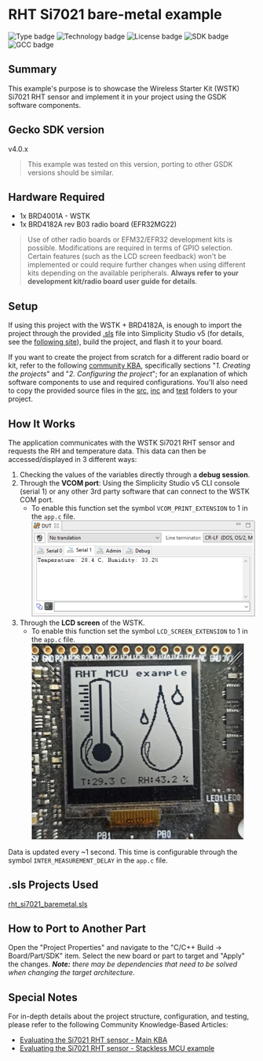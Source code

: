# RHT Si7021 bare-metal example #
![Type badge](https://img.shields.io/badge/Type-Virtual%20application-green)
![Technology badge](https://img.shields.io/badge/Technology-Platform-green)
![License badge](https://img.shields.io/badge/License-Zlib-green)
![SDK badge](https://img.shields.io/badge/SDK-v4.0.0-green)
![GCC badge](https://img.shields.io/endpoint?url=https://raw.githubusercontent.com/SiliconLabs/application_examples_ci/master/platform_applications/platform_rht_baremetal_gcc.json)

## Summary ##

This example's purpose is to showcase the Wireless Starter Kit (WSTK) Si7021 RHT sensor and implement it in your project using the GSDK software components.

## Gecko SDK version ##

v4.0.x
> This example was tested on this version, porting to other GSDK versions should be similar.

## Hardware Required ##

- 1x BRD4001A - WSTK
- 1x BRD4182A rev B03 radio board (EFR32MG22)

> Use of other radio boards or EFM32/EFR32 development kits is possible. Modifications are required in terms of GPIO selection. Certain features (such as the LCD screen feedback) won't be implemented or could require further changes when using different kits depending on the available peripherals. **Always refer to your development kit/radio board user guide for details**.

## Setup ##

If using this project with the WSTK + BRD4182A, is enough to import the project through the provided [.sls](SimplicityStudio/rht_si7021_baremetal.sls) file into Simplicity Studio v5 (for details, see the [following site][SSV5_IMPORT_LINK]), build the project, and flash it to your board.

If you want to create the project from scratch for a different radio board or kit, refer to the following [community KBA][RHT_SENSOR_MCU_KBA_LINK], specifically  sections "*1. Creating the projects*" and "*2. Configuring the project*"; for an explanation of which software components to use and required configurations. You'll also need to copy the provided source files in the [src](src/), [inc](inc/) and [test](test/) folders to your project.

## How It Works ##

The application communicates with the WSTK Si7021 RHT sensor and requests the RH and temperature data. This data can then be accessed/displayed in 3 different ways:

1. Checking the values of the variables directly through a **debug session**.
2. Through the **VCOM port**: Using the Simplicity Studio v5 CLI console (serial 1) or any other 3rd party software that can connect to the WSTK COM port.
   - To enable this function set the symbol `VCOM_PRINT_EXTENSION` to 1 in the `app.c` file.
   ![Simplicity Studio v5 CLI](doc/studio_cli.png)
3. Through the **LCD screen** of the WSTK.
   - To enable this function set the symbol `LCD_SCREEN_EXTENSION` to 1 in the `app.c` file.
   ![LCD screen feedback](doc/lcd_screen_print.png)

Data is updated every ~1 second. This time is configurable through the symbol `INTER_MEASUREMENT_DELAY` in the `app.c` file.

## .sls Projects Used ##

[rht_si7021_baremetal.sls](SimplicityStudio/rht_si7021_baremetal.sls)

## How to Port to Another Part ##

Open the "Project Properties" and navigate to the "C/C++ Build -> Board/Part/SDK" item. Select the new board or part to target and "Apply" the changes. ***Note:** there may be dependencies that need to be solved when changing the target architecture.*

## Special Notes ##

For in-depth details about the project structure, configuration, and testing, please refer to the following Community Knowledge-Based Articles:

- [Evaluating the Si7021 RHT sensor - Main KBA][RHT_SENSOR_MAIN_KBA_LINK]
- [Evaluating the Si7021 RHT sensor - Stackless MCU example][RHT_SENSOR_MCU_KBA_LINK]

[SSV5_IMPORT_LINK]:https://docs.silabs.com/simplicity-studio-5-users-guide/latest/ss-5-users-guide-about-the-simplicity-ide/import-and-export
[RHT_SENSOR_MAIN_KBA_LINK]:https://community.silabs.com/s/article/Evaluating-the-Si7021-RHT-sensor-Main-KBA?language=en_US
[RHT_SENSOR_MCU_KBA_LINK]:https://community.silabs.com/s/article/Evaluating-the-Si7021-RHT-sensor-Stackless-MCU-example-Part-1?language=en_US
